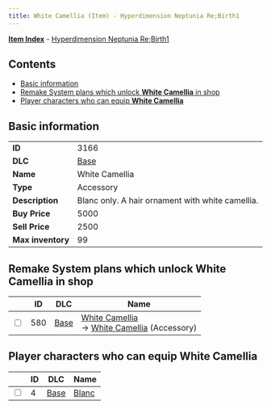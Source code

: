 ```yaml
---
title: White Camellia (Item) - Hyperdimension Neptunia Re;Birth1
---
```


[**Item Index**](/neptunia/rb1/item/index.html) - [Hyperdimension Neptunia Re;Birth1](/neptunia/rb1)

## Contents

- [Basic information](#basic-information)
- [Remake System plans which unlock **White Camellia** in shop](#remake-system-plans-which-unlock-white-camellia-in-shop)
- [Player characters who can equip **White Camellia**](#player-characters-who-can-equip-white-camellia)
## Basic information

|   |   |
| -- | -- |
| **ID** | 3166 |
| **DLC** | [Base](/neptunia/rb1/dlc/1-base.html) |
| **Name** | White Camellia |
| **Type** | Accessory |
| **Description** | Blanc only. A hair ornament with white camellia. |
| **Buy Price** | 5000 |
| **Sell Price** | 2500 |
| **Max inventory** | 99 |


## Remake System plans which unlock **White Camellia** in shop

|    | ID | DLC | Name |
| -- | -- | --- | ---- |
| <input type="checkbox" id="rb1-remake-1-580" class="trackbox" /> | 580 | [Base](/neptunia/rb1/dlc/1-base.html) | [White Camellia](/neptunia/rb1/remake/1-580-white-camellia.html)<br /> → [White Camellia](/neptunia/rb1/item/1-3166-white-camellia.html) (Accessory) |


## Player characters who can equip **White Camellia**

|    | ID | DLC | Name |
| -- | -- | --- | ---- |
| <input type="checkbox" id="rb1-player-1-4" class="trackbox" /> | 4 | [Base](/neptunia/rb1/dlc/1-base.html) | [Blanc](/neptunia/rb1/player/1-4-blanc.html) |

